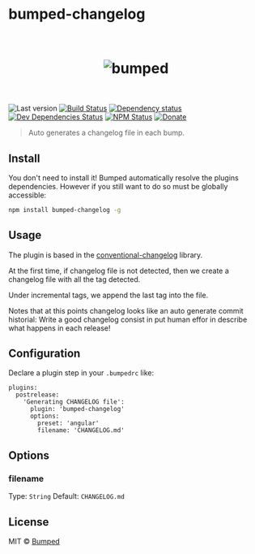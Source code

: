 # bumped-changelog

<h1 align="center">
  <br>
  <img src="http://i.imgur.com/DmMbFwL.png" alt="bumped">
  <br>
  <br>
</h1>

![Last version](https://img.shields.io/github/tag/Bumped/bumped-changelog.svg?style=flat-square)
[![Build Status](http://img.shields.io/travis/Bumped/bumped-changelog/master.svg?style=flat-square)](https://travis-ci.org/Bumped/bumped-changelog)
[![Dependency status](http://img.shields.io/david/Bumped/bumped-changelog.svg?style=flat-square)](https://david-dm.org/Bumped/bumped-changelog)
[![Dev Dependencies Status](http://img.shields.io/david/dev/Bumped/bumped-changelog.svg?style=flat-square)](https://david-dm.org/Bumped/bumped-changelog#info=devDependencies)
[![NPM Status](http://img.shields.io/npm/dm/bumped-changelog.svg?style=flat-square)](https://www.npmjs.org/package/bumped-changelog)
[![Donate](https://img.shields.io/badge/donate-paypal-blue.svg?style=flat-square)](https://paypal.me/kikobeats)

> Auto generates a changelog file in each bump.

## Install

You don't need to install it! Bumped automatically resolve the plugins dependencies. However if you still want to do so must be globally accessible:

```bash
npm install bumped-changelog -g
```

## Usage

The plugin is based in the [conventional-changelog](https://github.com/ajoslin/conventional-changelog) library.

At the first time, if changelog file is not detected, then we create a changelog file with all the tag detected.

Under incremental tags, we append the last tag into the file.

Notes that at this points changelog looks like an auto generate commit historial: Write a good changelog consist in put human effor in describe what happens in each release!

## Configuration

Declare a plugin step in your `.bumpedrc` like:

```CSON
plugins:
  postrelease:
    'Generating CHANGELOG file':
      plugin: 'bumped-changelog'
      options:
        preset: 'angular'
        filename: 'CHANGELOG.md'
```

## Options

### filename

Type: `String`
Default: `CHANGELOG.md`


## License

MIT © [Bumped]()
